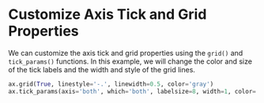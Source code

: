 # Customize Axis Tick and Grid Properties

We can customize the axis tick and grid properties using the `grid()` and `tick_params()` functions. In this example, we will change the color and size of the tick labels and the width and style of the grid lines.

```python
ax.grid(True, linestyle='-.', linewidth=0.5, color='gray')
ax.tick_params(axis='both', which='both', labelsize=8, width=1, color='red')
```
